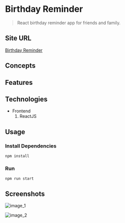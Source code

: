 # Birthday Reminder

> React birthday reminder app for friends and family.

## Site URL

[Birthday Reminder](https://oziv-birthday-reminder.netlify.app/)

## Concepts

## Features

## Technologies

- Frontend
  1. ReactJS

## Usage

### Install Dependencies

```
npm install
```

### Run

```
npm run start
```

## Screenshots

![image_1](https://user-images.githubusercontent.com/89987476/182040844-ecc049c7-c320-47a1-8da5-789abc213ac4.png)

![image_2](https://user-images.githubusercontent.com/89987476/182040846-817e0aed-94e9-49fe-85ef-a602e5d8d9e8.png)
